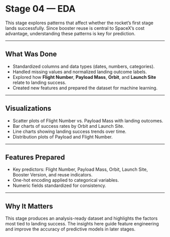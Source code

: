 # Stage 04 — EDA 

This stage explores patterns that affect whether the rocket’s first stage lands successfully. Since booster reuse is central to SpaceX’s cost advantage, understanding these patterns is key for prediction.

---

## What Was Done

- Standardized columns and data types (dates, numbers, categories).  
- Handled missing values and normalized landing outcome labels.  
- Explored how **Flight Number**, **Payload Mass**, **Orbit**, and **Launch Site** relate to landing success.  
- Created new features and prepared the dataset for machine learning.

---

## Visualizations

- Scatter plots of Flight Number vs. Payload Mass with landing outcomes.  
- Bar charts of success rates by Orbit and Launch Site.  
- Line charts showing landing success trends over time.  
- Distribution plots of Payload and Flight Number.

---

## Features Prepared

- Key predictors: Flight Number, Payload Mass, Orbit, Launch Site, Booster Version, and reuse indicators.  
- One-hot encoding applied to categorical variables.  
- Numeric fields standardized for consistency.

---

## Why It Matters

This stage produces an analysis-ready dataset and highlights the factors most tied to landing success. The insights here guide feature engineering and improve the accuracy of predictive models in later stages.
